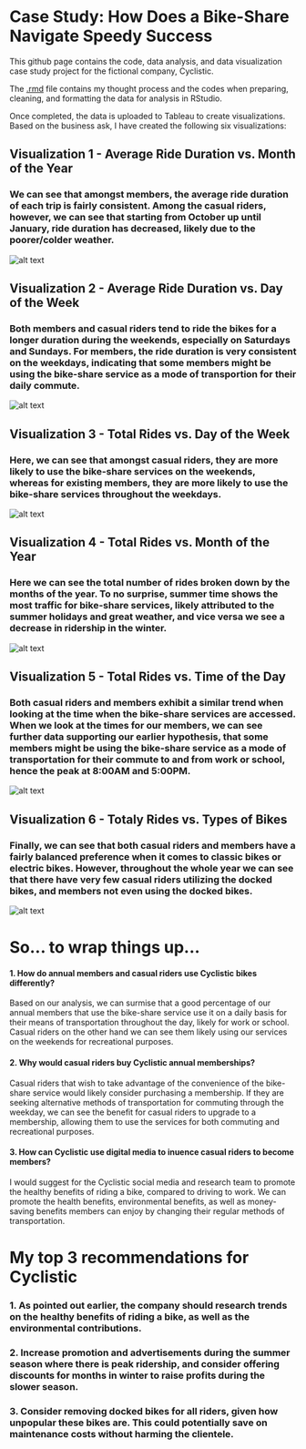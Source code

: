 # Case Study: How Does a Bike-Share Navigate Speedy Success

This github page contains the code, data analysis, and data visualization case study project for the fictional company, Cyclistic.

The [.rmd](https://github.com/jtang92/Case-Study-How-Does-a-Bike-Share-Navigate-Speedy-Success/blob/main/Case%20Study.Rmd) file contains my thought process and the codes when preparing, cleaning, and formatting the data for analysis in RStudio.

Once completed, the data is uploaded to Tableau to create visualizations. Based on the business ask, I have created the following six visualizations:

## Visualization 1 - Average Ride Duration vs. Month of the Year
### We can see that amongst members, the average ride duration of each trip is fairly consistent. Among the casual riders, however, we can see that starting from October up until January, ride duration has decreased, likely due to the poorer/colder weather.
![alt text](https://github.com/jtang92/Case-Study-How-Does-a-Bike-Share-Navigate-Speedy-Success/blob/main/Average%20Ride%20Duration%20vs.%20Month%20of%20the%20Year.png)



## Visualization 2 - Average Ride Duration vs. Day of the Week
### Both members and casual riders tend to ride the bikes for a longer duration during the weekends, especially on Saturdays and Sundays. For members, the ride duration is very consistent on the weekdays, indicating that some members might be using the bike-share service as a mode of transportion for their daily commute.
![alt text](https://github.com/jtang92/Case-Study-How-Does-a-Bike-Share-Navigate-Speedy-Success/blob/main/Average%20Ride%20Length%20vs.%20Day%20of%20the%20Week.png)



## Visualization 3 - Total Rides vs. Day of the Week
### Here, we can see that amongst casual riders, they are more likely to use the bike-share services on the weekends, whereas for existing members, they are more likely to use the bike-share services throughout the weekdays.
![alt text](https://github.com/jtang92/Case-Study-How-Does-a-Bike-Share-Navigate-Speedy-Success/blob/main/Total%20Rides%20vs.%20Day%20of%20the%20Week.png)



## Visualization 4 - Total Rides vs. Month of the Year
### Here we can see the total number of rides broken down by the months of the year. To no surprise, summer time shows the most traffic for bike-share services, likely attributed to the summer holidays and great weather, and vice versa we see a decrease in ridership in the winter.
![alt text](https://github.com/jtang92/Case-Study-How-Does-a-Bike-Share-Navigate-Speedy-Success/blob/main/Total%20Rides%20vs.%20Month%20of%20the%20Year.png)



## Visualization 5 - Total Rides vs. Time of the Day
### Both casual riders and members exhibit a similar trend when looking at the time when the bike-share services are accessed. When we look at the times for our members, we can see further data supporting our earlier hypothesis, that some members might be using the bike-share service as a mode of transportation for their commute to and from work or school, hence the peak at 8:00AM and 5:00PM.
![alt text](https://github.com/jtang92/Case-Study-How-Does-a-Bike-Share-Navigate-Speedy-Success/blob/main/Total%20Rides%20vs.%20Time%20of%20the%20Day.png)



## Visualization 6 - Totaly Rides vs. Types of Bikes
### Finally, we can see that both casual riders and members have a fairly balanced preference when it comes to classic bikes or electric bikes. However, throughout the whole year we can see that there have very few casual riders utilizing the docked bikes, and members not even using the docked bikes.
![alt text](https://github.com/jtang92/Case-Study-How-Does-a-Bike-Share-Navigate-Speedy-Success/blob/main/Total%20Rides%20vs.%20Type%20of%20Bikes.png)



# So... to wrap things up...
#### **1. How do annual members and casual riders use Cyclistic bikes differently?**
Based on our analysis, we can surmise that a good percentage of our annual members that use the bike-share service use it on a daily basis for their means of transportation throughout the day, likely for work or school. Casual riders on the other hand we can see them likely using our services on the weekends for recreational purposes.


#### **2. Why would casual riders buy Cyclistic annual memberships?**
Casual riders that wish to take advantage of the convenience of the bike-share service would likely consider purchasing a membership. If they are seeking alternative methods of transportation for commuting through the weekday, we can see the benefit for casual riders to upgrade to a membership, allowing them to use the services for both commuting and recreational purposes.


#### **3. How can Cyclistic use digital media to inuence casual riders to become members?**
I would suggest for the Cyclistic social media and research team to promote the healthy benefits of riding a bike, compared to driving to work. We can promote the health benefits, environmental benefits, as well as money-saving benefits members can enjoy by changing their regular methods of transportation.



# My top 3 recommendations for Cyclistic
### 1. As pointed out earlier, the company should research trends on the healthy benefits of riding a bike, as well as the environmental contributions.
### 2. Increase promotion and advertisements during the summer season where there is peak ridership, and consider offering discounts for months in winter to raise profits during the slower season.
### 3. Consider removing docked bikes for all riders, given how unpopular these bikes are. This could potentially save on maintenance costs without harming the clientele.
